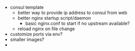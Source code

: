 - consul template
    - better way to provide ip address to consul from web
    - better nginx startup script/daemon
        - basic nginx.conf to start if no upstream available?
    - reload nginx on file change
- customize ports via env?
- smaller images?
- 
